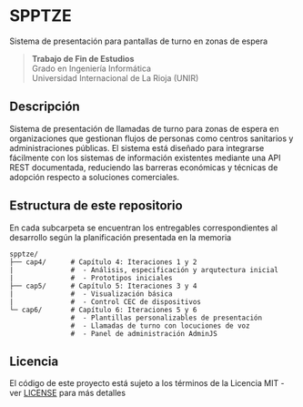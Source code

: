 # SPPTZE
Sistema de presentación para pantallas de turno en zonas de espera

> **Trabajo de Fin de Estudios**  
> Grado en Ingeniería Informática  
> Universidad Internacional de La Rioja (UNIR)  

## Descripción
Sistema de presentación de llamadas de turno para zonas de espera en organizaciones que gestionan flujos de personas como centros sanitarios y administraciones públicas. El sistema está diseñado para integrarse fácilmente con los sistemas de información existentes mediante una API REST documentada, reduciendo las barreras económicas y técnicas de adopción respecto a soluciones comerciales.

## Estructura de este repositorio
En cada subcarpeta se encuentran los entregables correspondientes al desarrollo según la planificación presentada en la memoria
```
spptze/
├── cap4/      # Capítulo 4: Iteraciones 1 y 2
|              #  - Análisis, especificación y arqutectura inicial
|              #  - Prototipos iniciales
├── cap5/      # Capítulo 5: Iteraciones 3 y 4
|              #  - Visualización básica
|              #  - Control CEC de dispositivos
└─ cap6/       # Capítulo 6: Iteraciones 5 y 6
               #  - Plantillas personalizables de presentación
               #  - Llamadas de turno con locuciones de voz
               #  - Panel de administración AdminJS
```

## Licencia
El código de este proyecto está sujeto a los términos de la Licencia MIT - ver [LICENSE](LICENSE) para más detalles

